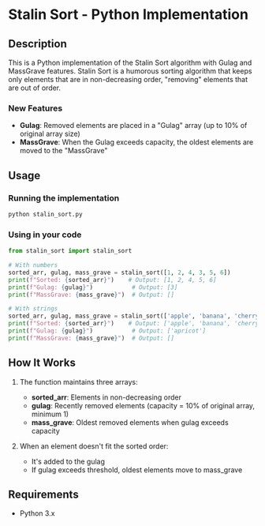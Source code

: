 # Stalin Sort - Python Implementation

## Description
This is a Python implementation of the Stalin Sort algorithm with Gulag and MassGrave features. Stalin Sort is a humorous sorting algorithm that keeps only elements that are in non-decreasing order, "removing" elements that are out of order.

### New Features
- **Gulag**: Removed elements are placed in a "Gulag" array (up to 10% of original array size)
- **MassGrave**: When the Gulag exceeds capacity, the oldest elements are moved to the "MassGrave"

## Usage

### Running the implementation
```bash
python stalin_sort.py
```

### Using in your code
```python
from stalin_sort import stalin_sort

# With numbers
sorted_arr, gulag, mass_grave = stalin_sort([1, 2, 4, 3, 5, 6])
print(f"Sorted: {sorted_arr}")    # Output: [1, 2, 4, 5, 6]
print(f"Gulag: {gulag}")           # Output: [3]
print(f"MassGrave: {mass_grave}")  # Output: []

# With strings
sorted_arr, gulag, mass_grave = stalin_sort(['apple', 'banana', 'cherry', 'apricot', 'date'])
print(f"Sorted: {sorted_arr}")    # Output: ['apple', 'banana', 'cherry', 'date']
print(f"Gulag: {gulag}")           # Output: ['apricot']
print(f"MassGrave: {mass_grave}")  # Output: []
```

## How It Works

1. The function maintains three arrays:
   - **sorted_arr**: Elements in non-decreasing order
   - **gulag**: Recently removed elements (capacity = 10% of original array, minimum 1)
   - **mass_grave**: Oldest removed elements when gulag exceeds capacity

2. When an element doesn't fit the sorted order:
   - It's added to the gulag
   - If gulag exceeds threshold, oldest elements move to mass_grave

## Requirements
- Python 3.x

